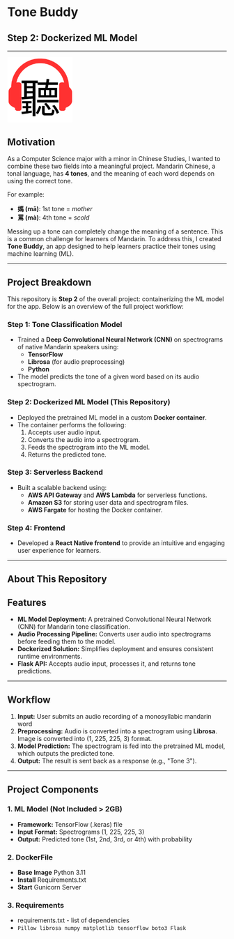 # **Tone Buddy**  
## **Step 2: Dockerized ML Model**

---

<img src="/logolfinal2.png" alt="Project Logo" width="150">

## **Motivation**
As a Computer Science major with a minor in Chinese Studies, I wanted to combine these two fields into a meaningful project. Mandarin Chinese, a tonal language, has **4 tones**, and the meaning of each word depends on using the correct tone.

For example:  
- **媽 (mā)**: 1st tone = *mother*  
- **罵 (mà)**: 4th tone = *scold*  

Messing up a tone can completely change the meaning of a sentence. This is a common challenge for learners of Mandarin. To address this, I created **Tone Buddy**, an app designed to help learners practice their tones using machine learning (ML).

---

## **Project Breakdown**
This repository is **Step 2** of the overall project: containerizing the ML model for the app. Below is an overview of the full project workflow:

### **Step 1: Tone Classification Model**
- Trained a **Deep Convolutional Neural Network (CNN)** on spectrograms of native Mandarin speakers using:
  - **TensorFlow**
  - **Librosa** (for audio preprocessing)
  - **Python**
- The model predicts the tone of a given word based on its audio spectrogram.

### **Step 2: Dockerized ML Model (This Repository)**
- Deployed the pretrained ML model in a custom **Docker container**.
- The container performs the following:
  1. Accepts user audio input.
  2. Converts the audio into a spectrogram.
  3. Feeds the spectrogram into the ML model.
  4. Returns the predicted tone.

### **Step 3: Serverless Backend**
- Built a scalable backend using:
  - **AWS API Gateway** and **AWS Lambda** for serverless functions.
  - **Amazon S3** for storing user data and spectrogram files.
  - **AWS Fargate** for hosting the Docker container.

### **Step 4: Frontend**
- Developed a **React Native frontend** to provide an intuitive and engaging user experience for learners.

---

## **About This Repository**

## **Features**
- **ML Model Deployment:** A pretrained Convolutional Neural Network (CNN) for Mandarin tone classification.
- **Audio Processing Pipeline:** Converts user audio into spectrograms before feeding them to the model.
- **Dockerized Solution:** Simplifies deployment and ensures consistent runtime environments.
- **Flask API:** Accepts audio input, processes it, and returns tone predictions.

---

## **Workflow**
1. **Input:** User submits an audio recording of a monosyllabic mandarin word
2. **Preprocessing:** Audio is converted into a spectrogram using **Librosa**. Image is converted into (1, 225, 225, 3) format.
3. **Model Prediction:** The spectrogram is fed into the pretrained ML model, which outputs the predicted tone.
4. **Output:** The result is sent back as a response (e.g., "Tone 3").

---

## **Project Components**
### **1. ML Model** (Not Included > 2GB)
- **Framework:** TensorFlow (.keras) file
- **Input Format:** Spectrograms (1, 225, 225, 3)
- **Output:** Predicted tone (1st, 2nd, 3rd, or 4th) with probability

### **2. DockerFile** 
- **Base Image** Python 3.11
- **Install** Requirements.txt
- **Start** Gunicorn Server


### **3. Requirements** 
- requirements.txt - list of dependencies
- `` Pillow
librosa
numpy
matplotlib
tensorflow
boto3
Flask ``
  


